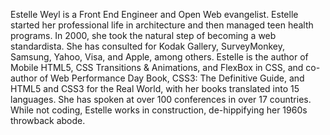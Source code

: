 Estelle Weyl is a Front End Engineer and Open Web evangelist. Estelle started her professional life in architecture and then managed teen health programs. In 2000, she took the natural step of becoming a web standardista. She has consulted for Kodak Gallery, SurveyMonkey, Samsung, Yahoo, Visa, and Apple, among others. Estelle is the author of Mobile HTML5, CSS Transitions & Animations, and FlexBox in CSS, and co-author of Web Performance Day Book, CSS3: The Definitive Guide, and HTML5 and CSS3 for the Real World, with her books translated into 15 languages. She has spoken at over 100 conferences in over 17 countries. While not coding, Estelle works in construction, de-hippifying her 1960s throwback abode.
